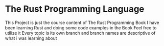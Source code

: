 # The Rust Programming Language

This Project is just the course content of The Rust Programming Book
I have been learning Rust and doing some code examples in the Book
Feel free to utilize it
Every topic is its own branch and branch names are descriptive of what i was learning about
